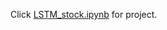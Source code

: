 Click [LSTM_stock.ipynb](https://nbviewer.jupyter.org/github/ginochen/LSTM_stock/blob/master/LSTM_stock.ipynb) for project. 
